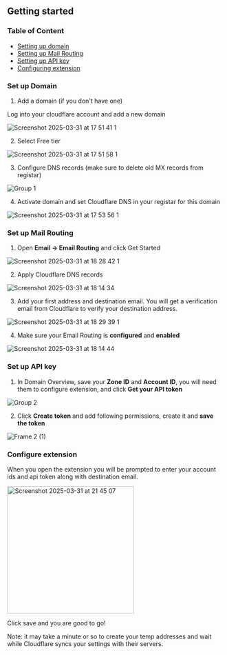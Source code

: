 ## Getting started

### Table of Content
* [Setting up domain](#section-1)
* [Setting up Mail Routing](#section-2)
* [Setting up API key](#section-3)
* [Configuring extension](#section-4)

### <a name="section-1"></a> Set up Domain

1. Add a domain (if you don't have one)

Log into your cloudflare account and add a new domain
   
![Screenshot 2025-03-31 at 17 51 41 1](https://github.com/user-attachments/assets/19d506c2-4a9c-4ba7-a3aa-3be55e88e4fc)


2. Select Free tier

![Screenshot 2025-03-31 at 17 51 58 1](https://github.com/user-attachments/assets/d6862969-aede-4861-89aa-e8c6941b3346)

3. Configure DNS records (make sure to delete old MX records from registar)

![Group 1](https://github.com/user-attachments/assets/96ea5440-f84a-46db-b7f3-72f482c6212e)

4. Activate domain and set Cloudflare DNS in your registar for this domain

![Screenshot 2025-03-31 at 17 53 56 1](https://github.com/user-attachments/assets/5d0d0b9d-71bf-4d8d-a36f-f385b7097608)


### <a name="section-2"></a> Set up Mail Routing

1. Open **Email -> Email Routing** and click Get Started

![Screenshot 2025-03-31 at 18 28 42 1](https://github.com/user-attachments/assets/823a5564-042b-43ee-9362-be020698b2dc)

2. Apply Cloudflare DNS records

![Screenshot 2025-03-31 at 18 14 34](https://github.com/user-attachments/assets/424f40d7-2275-4c4a-84ef-94ad2013a412)

3. Add your first address and destination email. You will get a verification email from Cloudflare to verify your destination address.

![Screenshot 2025-03-31 at 18 29 39 1](https://github.com/user-attachments/assets/33910de2-d3d4-4058-8a9f-a1d8d31692cc)


4. Make sure your Email Routing is **configured** and **enabled**

![Screenshot 2025-03-31 at 18 14 44](https://github.com/user-attachments/assets/dedfb3f3-ab5e-4abd-8a11-8b889113131a)


### <a name="section-3"></a> Set up API key

1. In Domain Overview, save your **Zone ID** and **Account ID**, you will need them to configure extension, and click **Get your API token**

![Group 2](https://github.com/user-attachments/assets/f1c8d4a5-71a4-4797-b30a-6bba3ceaf070)


2. Click **Create token** and add following permissions, create it and **save the token**

![Frame 2 (1)](https://github.com/user-attachments/assets/08e50b45-a092-4353-b767-a84bb61b43e7)


### <a name="section-4"></a> Configure extension

When you open the extension you will be prompted to enter your account ids and api token along with destination email.

<img width="295" alt="Screenshot 2025-03-31 at 21 45 07" src="https://github.com/user-attachments/assets/255f1ba4-db2e-43a4-b549-f2cca0283b74" />

Click save and you are good to go!

Note: it may take a minute or so to create your temp addresses and wait while Cloudflare syncs your settings with their servers.


